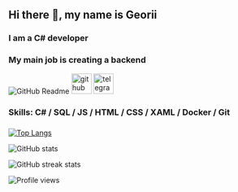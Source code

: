 ## Hi there 👋, my name is Georii
### I am a C# developer
### My main job is creating a backend
![GitHub Readme]([https://arturssmirnovs.github.io/github-profile-readme-generator/images/banner.png](https://github.com/Gosha0990/Gosha0990/blob/main/%D1%82%D0%B5%D0%BA%D1%81%D1%82-c-%D0%BD%D0%B0%D0%BF%D0%B8%D1%81%D0%B0%D0%BD-%D0%BD%D0%B0-%D0%BF%D1%80%D0%BE%D0%B3%D1%80%D0%B0%D0%BC%D0%BC%D0%B8%D1%80%D1%83%D0%B5%D0%BC%D0%BE%D0%BC-%D0%BA%D0%BE%D0%B4%D0%B5-%D0%B0%D0%B1%D1%81%D1%82%D1%80%D0%B0%D0%BA%D1%82%D0%BD%D1%8B%D0%B9-%D1%82%D0%B5%D1%85%D0%BD%D0%BE%D0%BB%D0%BE%D0%B3%D0%B8%D1%87%D0%B5%D1%81%D0%BA%D0%B8%D0%B9-153538086.jpg))
[<img src='https://cdn.jsdelivr.net/npm/simple-icons@3.0.1/icons/github.svg' alt='github' height='40'>](https://github.com/Gosha0990)  [<img src='https://cdn.jsdelivr.net/npm/simple-icons@3.0.1/icons/telegram.svg' alt='telegram' height='40'>](https://t.me/Gosha_0990)  
###

### Skills: C# / SQL / JS / HTML / CSS / XAML / Docker / Git

###
[![Top Langs](https://github-readme-stats.vercel.app/api/top-langs/?username=Gosha0990&theme=dark)](https://github.com/anuraghazra/github-readme-stats)

![GitHub stats](https://github-readme-stats.vercel.app/api?username=Gosha0990&show_icons=true&theme=dark)  

![GitHub streak stats](https://github-readme-streak-stats.herokuapp.com/?user=Gosha0990&theme=dark)  

![Profile views](https://gpvc.arturio.dev/Gosha0990)  
